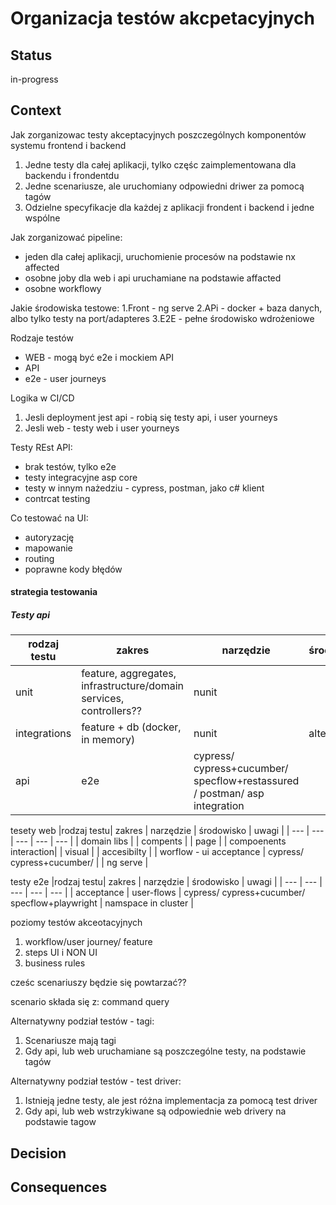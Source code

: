 
# Organizacja testów akcpetacyjnych

## Status

in-progress

## Context

Jak zorganizowac testy akceptacyjnych poszczególnych komponentów systemu frontend i backend
1. Jedne testy dla całej aplikacji, tylko częśc zaimplementowana dla backendu i frondentdu
2. Jedne scenariusze, ale uruchomiany odpowiedni driwer za pomocą tagów
3. Odzielne specyfikacje dla każdej z aplikacji frondent i backend i jedne wspólne

Jak zorganizować pipeline:
- jeden dla całej aplikacji, uruchomienie procesów na podstawie nx affected
- osobne joby dla web i api uruchamiane na podstawie affacted
- osobne workflowy


Jakie środowiska testowe:
1.Front - ng serve
2.APi - docker + baza danych, albo tylko testy na port/adapteres
3.E2E - pełne środowisko wdrożeniowe

Rodzaje testów
- WEB - mogą być e2e i mockiem API
- API
- e2e - user journeys

Logika w CI/CD
1. Jesli deployment jest api - robią się testy api, i user yourneys
2. Jesli web  - testy web i user yourneys

Testy REst API:
- brak testów, tylko e2e
- testy integracyjne asp core
- testy w innym nażedziu - cypress, postman, jako c# klient
- contrcat testing

Co testować na UI:
- autoryzację
- mapowanie
- routing 
- poprawne kody błędów


#### strategia testowania

##### Testy api
|rodzaj testu| zakres | narzędzie | środowisko | uwagi |
| --- | --- | --- | --- | --- |
|unit | feature, aggregates, infrastructure/domain services, controllers?? | nunit | |
| integrations | feature + db (docker, in memory) | nunit | alternatywa |
| api | e2e | cypress/ cypress+cucumber/ specflow+restassured / postman/ asp integration | 

tesety web
|rodzaj testu| zakres | narzędzie |  środowisko | uwagi |
| --- | --- | --- | --- | --- |
| domain libs |
| compents |
| page | 
| compoenents interaction|
| visual |
| accesibilty |
| worflow - ui acceptance | cypress/ cypress+cucumber/ |  | ng serve |


testy e2e
|rodzaj testu| zakres | narzędzie | środowisko | uwagi |
| --- | --- | --- | --- | --- |
| acceptance | user-flows | cypress/ cypress+cucumber/ specflow+playwright | namspace in cluster |


poziomy testów akceotacyjnych
1. workflow/user journey/ feature
2. steps UI i NON UI
3. business rules

cześc scenariuszy będzie się powtarzać??

scenario składa się z:
command
query



Alternatywny podział testów - tagi:
1. Scenariusze mają tagi
2. Gdy api, lub web uruchamiane są poszczególne testy, na podstawie tagów

Alternatywny podział testów - test driver:
1. Istnieją jedne testy, ale jest różna implementacja za pomocą test driver
2. Gdy api, lub web wstrzykiwane są odpowiednie web drivery na podstawie tagow

## Decision



## Consequences
